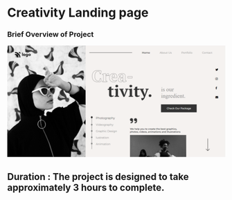 # Creativity Landing page

### Brief Overview of Project

![Test Image 1](./thumbnail.png)

## Duration : The project is designed to take approximately 3 hours to complete.

